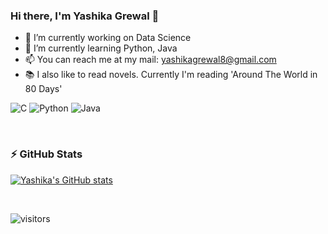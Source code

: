 <!-- [![Sanyam, Full Stack Web Developer & Music Producer](https://pimp-my-readme.webapp.io/pimp-my-readme/wavy-banner?subtitle=Full%20Stack%20Web%20Developer%20%26%20Music%20Producer&title=Sanyam)](https://pimp-my-readme.webapp.io) -->

### Hi there, I'm Yashika Grewal 👋

- 🔭 I’m currently working on Data Science
- 🌱 I’m currently learning Python, Java
- 📫 You can reach me at my mail: yashikagrewal8@gmail.com
- 📚 I also like to read novels. Currently I'm reading 'Around The World in 80 Days'


![C](https://img.shields.io/badge/C-00599C?style=for-the-badge&logo=c&logoColor=white)
![Python](https://img.shields.io/badge/Python-FFD43B?style=for-the-badge&logo=python&logoColor=blue)
![Java](https://img.shields.io/badge/Java-ED8B00?style=for-the-badge&logo=java&logoColor=white)

<br/>

### ⚡ GitHub Stats
  
[![Yashika's GitHub stats](https://github-readme-stats.vercel.app/api?username=YashikaGrewal&show_icons=true&theme=gotham&hide_border=true)](https://github.com/anuraghazra/github-readme-stats)

<br/>

![visitors](https://komarev.com/ghpvc/?username=yashikagrewal&style=flat-square)
